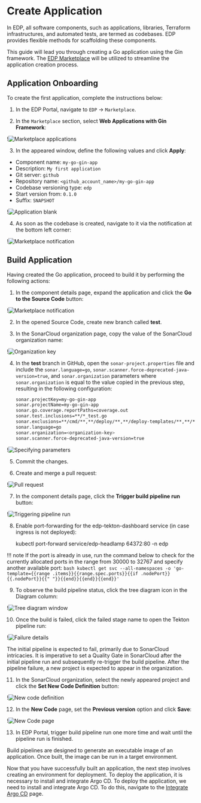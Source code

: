 # Create Application

In EDP, all software components, such as applications, libraries, Terraform infrastructures, and automated tests, are termed as codebases. EDP provides flexible methods for scaffolding these components.

This guide will lead you through creating a Go application using the Gin framework. The [EDP Marketplace](../user-guide/marketplace.md) will be utilized to streamline the application creation process.

## Application Onboarding

To create the first application, complete the instructions below:

1. In the EDP Portal, navigate to `EDP` -> `Marketplace`.

2. In the `Marketplace` section, select **Web Applications with Gin Framework**:

  !![Marketplace applications](../assets/quick-start/marketplace_application.png "Marketplace applications")

3. In the appeared window, define the following values and click **Apply**:

  * Component name: `my-go-gin-app`<br>
  * Description: `My first application`<br>
  * Git server: `github`<br>
  * Repository name: `<github_account_name>/my-go-gin-app`<br>
  * Codebase versioning type: `edp`<br>
  * Start version from: `0.1.0`<br>
  * Suffix: `SNAPSHOT`

  !![Application blank](../assets/quick-start/add_marketplace_app.png "Application blank")

4. As soon as the codebase is created, navigate to it via the notification at the bottom left corner:

  !![Marketplace notification](../assets/quick-start/marketplace_notification.png "Marketplace notification")

## Build Application

Having created the Go application, proceed to build it by performing the following actions:

1. In the component details page, expand the application and click the **Go to the Source Code** button:

  !![Marketplace notification](../assets/quick-start/go_to_source_code.png "Application details")

2. In the opened Source Code, create new branch called **test**.

3. In the SonarCloud organization page, copy the value of the SonarCloud organization name:

  !![Organization key](../assets/quick-start/check_organization.png "Organization key")

4. In the **test** branch in GitHub, open the `sonar-project.properties` file and include the `sonar.language=go`, `sonar.scanner.force-deprecated-java-version=true`, and `sonar.organization` parameters where `sonar.organization` is equal to the value copied in the previous step, resulting in the following configuration:

    ```bash
    sonar.projectKey=my-go-gin-app
    sonar.projectName=my-go-gin-app
    sonar.go.coverage.reportPaths=coverage.out
    sonar.test.inclusions=**/*_test.go
    sonar.exclusions=**/cmd/**,**/deploy/**,**/deploy-templates/**,**/*.groovy,**/config/**
    sonar.language=go
    sonar.organization=<organization-key>
    sonar.scanner.force-deprecated-java-version=true
    ```

  !![Specifying parameters](../assets/quick-start/set_organization.png "Specifying parameters")

5. Commit the changes.

6. Create and merge a pull request:

  !![Pull request](../assets/quick-start/pull_request.png "Pull request")

7. In the component details page, click the **Trigger build pipeline run** button:

  !![Triggering pipeline run](../assets/quick-start/trigger_pipeline_run.png "Triggering pipeline run")

8. Enable port-forwarding for the edp-tekton-dashboard service (in case ingress is not deployed):

      kubectl port-forward service/edp-headlamp 64372:80 -n edp

  !!! note
      If the port is already in use, run the command below to check for the currently allocated ports in the range from 30000 to 32767 and specify another available port:
      ```bash
      kubectl get svc --all-namespaces -o 'go-template={{range .items}}{{range.spec.ports}}{{if .nodePort}}{{.nodePort}}{{" "}}{{end}}{{end}}{{end}}'
      ```

9. To observe the build pipeline status, click the tree diagram icon in the Diagram column:

  !![Tree diagram window](../assets/quick-start/tree_diagram.png "Tree diagram window")


10. Once the build is failed, click the failed stage name to open the Tekton pipeline run:

  !![Failure details](../assets/quick-start/failure_details.png "Failure details")

  The initial pipeline is expected to fail, primarily due to SonarCloud intricacies. It is imperative to set a Quality Gate in SonarCloud after the initial pipeline run and subsequently re-trigger the build pipeline. After the pipeline failure, a new project is expected to appear in the organization.

11. In the SonarCloud organization, select the newly appeared project and click the **Set New Code Definition** button:

  !![New code definition](../assets/quick-start/set_new_code_definition.png "New code definition")

12. In the **New Code** page, set the **Previous version** option and click **Save**:

  !![New Code page](../assets/quick-start/previous_version.png "New Code page")

13. In EDP Portal, trigger build pipeline run one more time and wait until the pipeline run is finished.

Build pipelines are designed to generate an executable image of an application. Once built, the image can be run in a target environment.

Now that you have successfully built an application, the next step involves creating an environment for deployment. To deploy the application, it is necessary to install and integrate Argo CD. To deploy the application, we need to install and integrate Argo CD. To do this, navigate to the [Integrate Argo CD](integrate-argocd.md) page.
